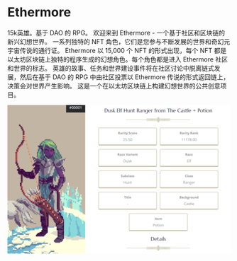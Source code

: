 # Ethermore

15k英雄。基于 DAO 的 RPG。
欢迎来到 Ethermore - 一个基于社区和区块链的新兴幻想世界。
一系列独特的 NFT 角色，它们是您参与不断发展的世界和奇幻元宇宙传说的通行证。
Ethermore 以 15,000 个 NFT 的形式出现，每个 NFT 都是以太坊区块链上独特的程序生成的幻想角色。每个角色都是进入 Ethermore 社区和世界的标志。
英雄的故事、任务和世界建设事件将在社区讨论中脱离链式发展，然后在基于 DAO 的 RPG 中由社区投票以 Ethermore 传说的形式返回链上，决策会对世界产生影响。
这是一个在以太坊区块链上构建幻想世界的公共创意项目。

![ethermore-dapp-games-ethereum-image2_4f769b7f86bc1369826c3638b35325ad](ethermore-dapp-games-ethereum-image2_4f769b7f86bc1369826c3638b35325ad.png)
